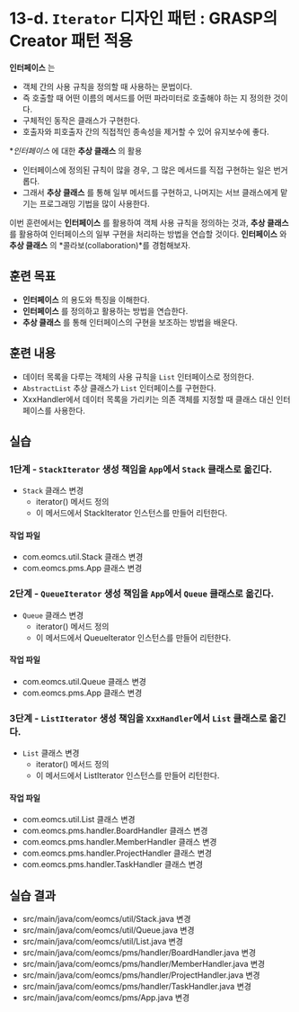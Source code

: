 # 13-d. `Iterator` 디자인 패턴 : GRASP의 Creator 패턴 적용

**인터페이스** 는

- 객체 간의 사용 규칙을 정의할 때 사용하는 문법이다.
- 즉 호출할 때 어떤 이름의 메서드를 어떤 파라미터로 호출해야 하는 지 정의한 것이다.
- 구체적인 동작은 클래스가 구현한다.
- 호출자와 피호출자 간의 직접적인 종속성을 제거할 수 있어 유지보수에 좋다.

**인터페이스* 에 대한 **추상 클래스** 의 활용

- 인터페이스에 정의된 규칙이 많을 경우, 그 많은 메서드를 직접 구현하는 일은 번거롭다.
- 그래서 **추상 클래스** 를 통해 일부 메서드를 구현하고,
  나머지는 서브 클래스에게 맡기는 프로그래밍 기법을 많이 사용한다.

이번 훈련에서는 **인터페이스** 를 활용하여 객체 사용 규칙을 정의하는 것과,
**추상 클래스** 를 활용하여 인터페이스의 일부 구현을 처리하는 방법을 연습할 것이다.
**인터페이스** 와 **추상 클래스** 의 *콜라보(collaboration)*를 경험해보자.

## 훈련 목표

- **인터페이스** 의 용도와 특징을 이해한다.
- **인터페이스** 를 정의하고 활용하는 방법을 연습한다.
- **추상 클래스** 를 통해 인터페이스의 구현을 보조하는 방법을 배운다.


## 훈련 내용

- 데이터 목록을 다루는 객체의 사용 규칙을 `List` 인터페이스로 정의한다.
- `AbstractList` 추상 클래스가 `List` 인터페이스를 구현한다.
- XxxHandler에서 데이터 목록을 가리키는 의존 객체를 지정할 때 클래스 대신 인터페이스를 사용한다.

## 실습

### 1단계 - `StackIterator` 생성 책임을 `App`에서 `Stack` 클래스로 옮긴다.

- `Stack` 클래스 변경
  - iterator() 메서드 정의
  - 이 메서드에서 StackIterator 인스턴스를 만들어 리턴한다.

#### 작업 파일

- com.eomcs.util.Stack 클래스 변경
- com.eomcs.pms.App 클래스 변경


### 2단계 - `QueueIterator` 생성 책임을 `App`에서 `Queue` 클래스로 옮긴다.

- `Queue` 클래스 변경
  - iterator() 메서드 정의
  - 이 메서드에서 QueueIterator 인스턴스를 만들어 리턴한다.

#### 작업 파일

- com.eomcs.util.Queue 클래스 변경
- com.eomcs.pms.App 클래스 변경

### 3단계 - `ListIterator` 생성 책임을 `XxxHandler`에서 `List` 클래스로 옮긴다.

- `List` 클래스 변경
  - iterator() 메서드 정의
  - 이 메서드에서 ListIterator 인스턴스를 만들어 리턴한다.

#### 작업 파일

- com.eomcs.util.List 클래스 변경
- com.eomcs.pms.handler.BoardHandler 클래스 변경
- com.eomcs.pms.handler.MemberHandler 클래스 변경
- com.eomcs.pms.handler.ProjectHandler 클래스 변경
- com.eomcs.pms.handler.TaskHandler 클래스 변경


## 실습 결과

- src/main/java/com/eomcs/util/Stack.java 변경
- src/main/java/com/eomcs/util/Queue.java 변경
- src/main/java/com/eomcs/util/List.java 변경
- src/main/java/com/eomcs/pms/handler/BoardHandler.java 변경
- src/main/java/com/eomcs/pms/handler/MemberHandler.java 변경
- src/main/java/com/eomcs/pms/handler/ProjectHandler.java 변경
- src/main/java/com/eomcs/pms/handler/TaskHandler.java 변경
- src/main/java/com/eomcs/pms/App.java 변경

